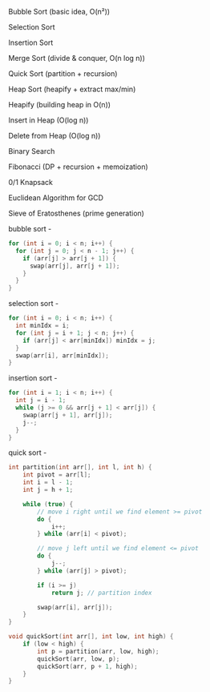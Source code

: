 Bubble Sort (basic idea, O(n²))

Selection Sort

Insertion Sort

Merge Sort (divide & conquer, O(n log n))

Quick Sort (partition + recursion)

Heap Sort (heapify + extract max/min)

Heapify (building heap in O(n))

Insert in Heap (O(log n))

Delete from Heap (O(log n))

Binary Search

Fibonacci (DP + recursion + memoization)

0/1 Knapsack

Euclidean Algorithm for GCD

Sieve of Eratosthenes (prime generation)

bubble sort -
```cpp
for (int i = 0; i < n; i++) {
  for (int j = 0; j < n - 1; j++) {
    if (arr[j] > arr[j + 1]) {
      swap(arr[j], arr[j + 1]);
    }
  }
}
```

selection sort - 
```cpp
for (int i = 0; i < n; i++) {
  int minIdx = i;
  for (int j = i + 1; j < n; j++) {
    if (arr[j] < arr[minIdx]) minIdx = j;
  }
  swap(arr[i], arr[minIdx]);
}
```

insertion sort -
```cpp
for (int i = 1; i < n; i++) {
  int j = i - 1;
  while (j >= 0 && arr[j + 1] < arr[j]) {
    swap(arr[j + 1], arr[j]);
    j--;
  }
}
```

quick sort -
```cpp
int partition(int arr[], int l, int h) {
    int pivot = arr[l];
    int i = l - 1;
    int j = h + 1;

    while (true) {
        // move i right until we find element >= pivot
        do {
            i++;
        } while (arr[i] < pivot);

        // move j left until we find element <= pivot
        do {
            j--;
        } while (arr[j] > pivot);

        if (i >= j)
            return j; // partition index

        swap(arr[i], arr[j]);
    }
}

void quickSort(int arr[], int low, int high) {
    if (low < high) {
        int p = partition(arr, low, high);
        quickSort(arr, low, p);
        quickSort(arr, p + 1, high);
    }
}
```